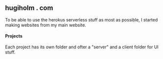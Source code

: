 ## hugiholm . com

To be able to use the herokus serverless stuff as most as possible, I started making websites from my main website.

#### Projects

Each project has its own folder and ofter a "server" and a client folder for UI stuff.
